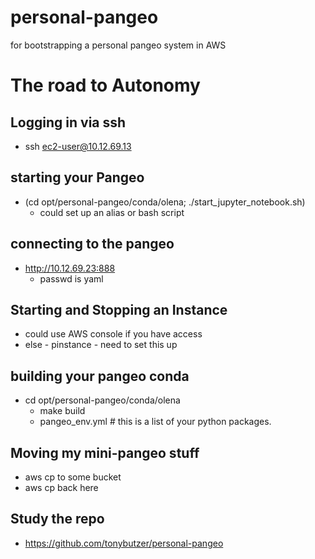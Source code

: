 # personal-pangeo
for bootstrapping a personal pangeo system in AWS

# The road to Autonomy


## Logging in via ssh
- ssh ec2-user@10.12.69.13

## starting your Pangeo

- (cd opt/personal-pangeo/conda/olena; ./start_jupyter_notebook.sh)
	- could set up an alias or bash script

## connecting to the pangeo

- http://10.12.69.23:888
	- passwd is yaml


## Starting and Stopping an Instance

- could use AWS console if you have access 
- else - pinstance - need to set this up


## building your pangeo conda

- cd opt/personal-pangeo/conda/olena
	- make build
	- pangeo_env.yml # this is a list of your python packages.

## Moving my mini-pangeo stuff
- aws cp to some bucket
- aws cp back here


## Study the repo 
- https://github.com/tonybutzer/personal-pangeo
